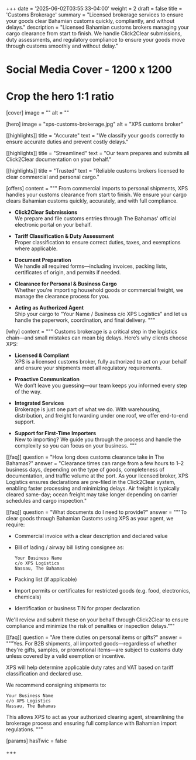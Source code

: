 +++
date = '2025-06-02T03:55:33-04:00'
weight = 2
draft = false
title = 'Customs Brokerage'
summary = "Licensed brokerage services to ensure your goods clear Bahamian customs quickly, compliantly, and without delays."
description = "Licensed Bahamian customs brokers managing your cargo clearance from start to finish. We handle Click2Clear submissions, duty assessments, and regulatory compliance to ensure your goods move through customs smoothly and without delay."

# Social Media Cover - 1200 x 1200
# Crop the hero 1:1 ratio
[cover]
image = ""
alt = ""

[hero]
image = "xps-customs-brokerage.jpg"
alt = "XPS customs broker"


[[highlights]]
title = "Accurate"
text = "We classify your goods correctly to ensure accurate duties and prevent costly delays."

[[highlights]]
title = "Streamlined"
text = "Our team prepares and submits all Click2Clear documentation on your behalf."

[[highlights]]
title = "Trusted"
text = "Reliable customs brokers licensed to clear commercial and personal cargo."

[offers]
content = """
From commercial imports to personal shipments, XPS handles your customs clearance from start to finish. We ensure your cargo clears Bahamian customs quickly, accurately, and with full compliance.

- **Click2Clear Submissions**  
  We prepare and file customs entries through The Bahamas' official electronic portal on your behalf.

- **Tariff Classification & Duty Assessment**  
  Proper classification to ensure correct duties, taxes, and exemptions where applicable.

- **Document Preparation**  
  We handle all required forms—including invoices, packing lists, certificates of origin, and permits if needed.

- **Clearance for Personal & Business Cargo**  
  Whether you're importing household goods or commercial freight, we manage the clearance process for you.

- **Acting as Authorized Agent**  
  Ship your cargo to “Your Name / Business c/o XPS Logistics” and let us handle the paperwork, coordination, and final delivery.
"""

[why]
content = """
Customs brokerage is a critical step in the logistics chain—and small mistakes can mean big delays. Here’s why clients choose XPS:

- **Licensed & Compliant**  
  XPS is a licensed customs broker, fully authorized to act on your behalf and ensure your shipments meet all regulatory requirements.

- **Proactive Communication**  
  We don’t leave you guessing—our team keeps you informed every step of the way.

- **Integrated Services**  
  Brokerage is just one part of what we do. With warehousing, distribution, and freight forwarding under one roof, we offer end-to-end support.

- **Support for First-Time Importers**  
  New to importing? We guide you through the process and handle the complexity so you can focus on your business.
"""


[[faq]]
question = "How long does customs clearance take in The Bahamas?"
answer = "Clearance times can range from a few hours to 1–2 business days, depending on the type of goods, completeness of documentation, and traffic volume at the port. As your licensed broker, XPS Logistics ensures declarations are pre-filed in the Click2Clear system, enabling faster processing and minimizing delays. Air freight is typically cleared same-day; ocean freight may take longer depending on carrier schedules and cargo inspection."

[[faq]]
question = "What documents do I need to provide?"
answer = """To clear goods through Bahamian Customs using XPS as your agent, we require:

- Commercial invoice with a clear description and declared value  
- Bill of lading / airway bill listing consignee as:  
  ```
  Your Business Name  
  c/o XPS Logistics  
  Nassau, The Bahamas
  ```
  
- Packing list (if applicable)  
- Import permits or certificates for restricted goods (e.g. food, electronics, chemicals)  
- Identification or business TIN for proper declaration  

We'll review and submit these on your behalf through Click2Clear to ensure compliance and minimize the risk of penalties or inspection delays."""

[[faq]]
question = "Are there duties on personal items or gifts?"
answer = """Yes. For B2B shipments, all imported goods—regardless of whether they're gifts, samples, or promotional items—are subject to customs duty unless covered by a valid exemption or incentive.

XPS will help determine applicable duty rates and VAT based on tariff classification and declared use.

We recommend consigning shipments to:
```
Your Business Name
c/o XPS Logistics
Nassau, The Bahamas
```

This allows XPS to act as your authorized clearing agent, streamlining the brokerage process and ensuring full compliance with Bahamian import regulations.
"""

[params]
  hasTwic = false

+++

